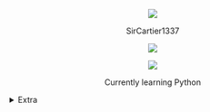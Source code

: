 <p align="center">  
<img src="https://media.discordapp.net/attachments/813341662545313832/813343404507267092/pokemon_pixel.gif">
</p>
<p align="center">
    SirCartier1337
<p align="center">  
<img src="https://komarev.com/ghpvc/?username=SirCartier1337&color=grey">
</p>
    <p align="center">
  <img src="https://discord.c99.nl/widget/theme-4/808404151427530813.png" />
</p>
<p align="center">
Currently learning Python

<details>
  <summary>Extra</summary>
<details>
  <summary>Socials</summary>
    <p align="center">
    Socials:
<p align="center"> 
    ﹒
    <a href="https://www.youtube.com/channel/UCmtUJX6cYR1kEDuLGp6F2Og">Youtube</a>
    ﹒
    <a href="https://www.instagram.com/yuung.spice/">Instagram</a>
    ﹒
</p>
</details>
<details>
  <summary>Contact</summary>
    <p align="center">
    Contact Me Through:
<p align="center"> 
    ﹒
    <a href="https://discord.com/users/808404151427530813">Discord</a>
    ﹒
</p>
</details>
<details>
  <summary>Stats</summary>
  <img src="https://github-readme-stats.vercel.app/api?username=SirCartier1337&show_icons=true&count_private=true&hide_title=true">
  <img src="https://github-readme-stats.vercel.app/api/top-langs/?username=SirCartier1337">
</details>
</details>
